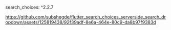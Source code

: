 search_choices: ^2.2.7

https://github.com/subshegde/flutter_search_choices_serverside_search_dropdown/assets/125819438/92f39adf-8e6a-464e-80c9-da8b97f9383d

